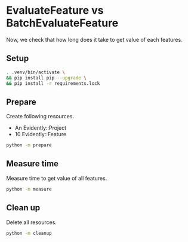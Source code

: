 EvaluateFeature vs BatchEvaluateFeature
===

Now, we check that how long does it take to get value of each features.  

## Setup

```bash
. .venv/bin/activate \
&& pip install pip --upgrade \
&& pip install -r requirements.lock
```

## Prepare

Create following resources.

- An Evidently::Project
- 10 Evidently::Feature

```bash
python -m prepare
```

## Measure time

Measure time to get value of all features.

```bash
python -m measure
```

## Clean up

Delete all resources.

```bash
python -m cleanup
```